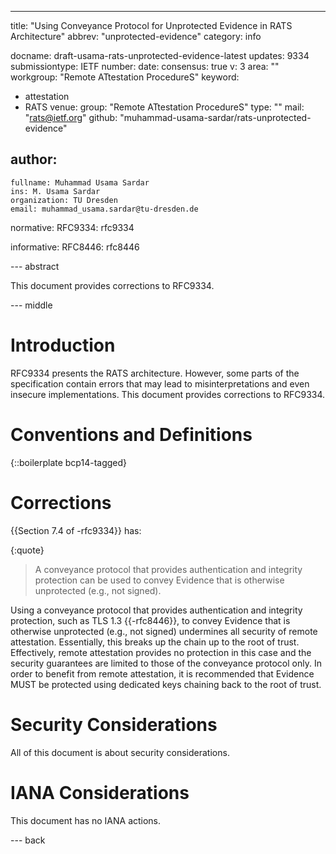 ---
title: "Using Conveyance Protocol for Unprotected Evidence in RATS Architecture"
abbrev: "unprotected-evidence"
category: info

docname: draft-usama-rats-unprotected-evidence-latest
updates: 9334
submissiontype: IETF
number:
date:
consensus: true
v: 3
area: ""
workgroup: "Remote ATtestation ProcedureS"
keyword:
 - attestation
 - RATS
venue:
  group: "Remote ATtestation ProcedureS"
  type: ""
  mail: "rats@ietf.org"
  github: "muhammad-usama-sardar/rats-unprotected-evidence"

author:
 -
    fullname: Muhammad Usama Sardar
    ins: M. Usama Sardar
    organization: TU Dresden
    email: muhammad_usama.sardar@tu-dresden.de

normative:
  RFC9334: rfc9334

informative:
  RFC8446: rfc8446

--- abstract

This document provides corrections to RFC9334.


--- middle

# Introduction

RFC9334 presents the RATS architecture.
However, some parts of the specification contain errors that may lead to misinterpretations and even insecure implementations.
This document provides corrections to RFC9334.


# Conventions and Definitions

{::boilerplate bcp14-tagged}

# Corrections
{{Section 7.4 of -rfc9334}} has:

{:quote}
>  A conveyance protocol that provides authentication and integrity protection can be used to convey Evidence that is otherwise unprotected (e.g., not signed).

Using a conveyance protocol that provides authentication and integrity protection, such as TLS 1.3 {{-rfc8446}}, to convey Evidence that is otherwise unprotected (e.g., not signed) undermines all security of remote attestation. Essentially, this breaks up the chain up to the root of trust. Effectively, remote attestation provides no protection in this case and the security guarantees are limited to those of the conveyance protocol only. In order to benefit from remote attestation, it is recommended that Evidence MUST be protected using dedicated keys chaining back to the root of trust.

# Security Considerations

All of this document is about security considerations.


# IANA Considerations

This document has no IANA actions.


--- back
